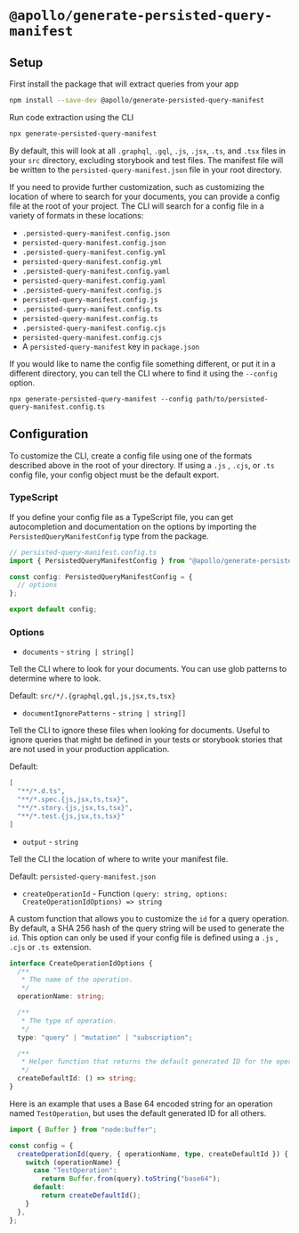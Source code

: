 # `@apollo/generate-persisted-query-manifest`

## Setup

First install the package that will extract queries from your app

```sh
npm install --save-dev @apollo/generate-persisted-query-manifest
```

Run code extraction using the CLI

```sh
npx generate-persisted-query-manifest
```

By default, this will look at all `.graphql`, `.gql`, `.js`, `.jsx`, `.ts`, and `.tsx` files in your `src` directory, excluding storybook and test files. The manifest file will be written to the `persisted-query-manifest.json` file in your root directory.

If you need to provide further customization, such as customizing the location of where to search for your documents, you can provide a config file at the root of your project. The CLI will search for a config file in a variety of formats in these locations:

- `.persisted-query-manifest.config.json`
- `persisted-query-manifest.config.json`
- `.persisted-query-manifest.config.yml`
- `persisted-query-manifest.config.yml`
- `.persisted-query-manifest.config.yaml`
- `persisted-query-manifest.config.yaml`
- `.persisted-query-manifest.config.js`
- `persisted-query-manifest.config.js`
- `.persisted-query-manifest.config.ts`
- `persisted-query-manifest.config.ts`
- `.persisted-query-manifest.config.cjs`
- `persisted-query-manifest.config.cjs`
- A `persisted-query-manifest` key in `package.json`

If you would like to name the config file something different, or put it in a different directory, you can tell the CLI where to find it using the `--config` option.

```
npx generate-persisted-query-manifest --config path/to/persisted-query-manifest.config.ts
```

## Configuration

To customize the CLI, create a config file using one of the formats described above in the root of your directory. If using a `.js` , `.cjs`, or `.ts` config file, your config object must be the default export.

### TypeScript

If you define your config file as a TypeScript file, you can get autocompletion and documentation on the options by importing the `PersistedQueryManifestConfig` type from the package.

```ts
// persisted-query-manifest.config.ts
import { PersistedQueryManifestConfig } from "@apollo/generate-persisted-query-manifest";

const config: PersistedQueryManifestConfig = {
  // options
};

export default config;
```

### Options

- `documents` - `string | string[]`

Tell the CLI where to look for your documents. You can use glob patterns to determine where to look.

Default: `src/*/.{graphql,gql,js,jsx,ts,tsx}`

- `documentIgnorePatterns` - `string | string[]`

Tell the CLI to ignore these files when looking for documents. Useful to ignore queries that might be defined in your tests or storybook stories that are not used in your production application.

Default:

```json
[
  "**/*.d.ts",
  "**/*.spec.{js,jsx,ts,tsx}",
  "**/*.story.{js,jsx,ts,tsx}",
  "**/*.test.{js,jsx,ts,tsx}"
]
```

- `output` - `string`

Tell the CLI the location of where to write your manifest file.

Default: `persisted-query-manifest.json`

- `createOperationId` - Function `(query: string, options: CreateOperationIdOptions) => string`

A custom function that allows you to customize the `id` for a query operation. By default, a SHA 256 hash of the query string will be used to generate the `id`. This option can only be used if your config file is defined using a `.js` , `.cjs` or `.ts `extension.

```ts
interface CreateOperationIdOptions {
  /**
   * The name of the operation.
   */
  operationName: string;

  /**
   * The type of operation.
   */
  type: "query" | "mutation" | "subscription";

  /**
   * Helper function that returns the default generated ID for the operation.
   */
  createDefaultId: () => string;
}
```

Here is an example that uses a Base 64 encoded string for an operation named `TestOperation`, but uses the default generated ID for all others.

```ts
import { Buffer } from "node:buffer";

const config = {
  createOperationId(query, { operationName, type, createDefaultId }) {
    switch (operationName) {
      case "TestOperation":
        return Buffer.from(query).toString("base64");
      default:
        return createDefaultId();
    }
  },
};
```
